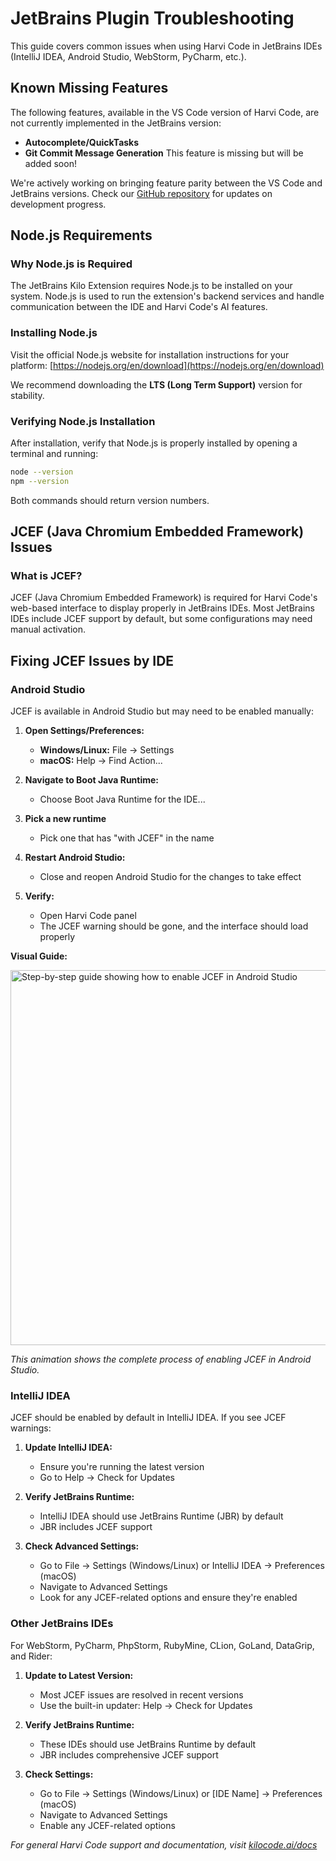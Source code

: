 # JetBrains Plugin Troubleshooting

This guide covers common issues when using Harvi Code in JetBrains IDEs (IntelliJ IDEA, Android Studio, WebStorm, PyCharm, etc.).

## Known Missing Features

The following features, available in the VS Code version of Harvi Code, are not currently implemented in the JetBrains version:

- **Autocomplete/QuickTasks**
- **Git Commit Message Generation** This feature is missing but will be added soon!

We're actively working on bringing feature parity between the VS Code and JetBrains versions. Check our [GitHub repository](https://github.com/Kilo-Org/kilocode) for updates on development progress.

## Node.js Requirements

### Why Node.js is Required

The JetBrains Kilo Extension requires Node.js to be installed on your system. Node.js is used to run the extension's backend services and handle communication between the IDE and Harvi Code's AI features.

### Installing Node.js

Visit the official Node.js website for installation instructions for your platform: [https://nodejs.org/en/download](https://nodejs.org/en/download)

We recommend downloading the **LTS (Long Term Support)** version for stability.

### Verifying Node.js Installation

After installation, verify that Node.js is properly installed by opening a terminal and running:

```bash
node --version
npm --version
```

Both commands should return version numbers.

## JCEF (Java Chromium Embedded Framework) Issues

### What is JCEF?

JCEF (Java Chromium Embedded Framework) is required for Harvi Code's web-based interface to display properly in JetBrains IDEs. Most JetBrains IDEs include JCEF support by default, but some configurations may need manual activation.

## Fixing JCEF Issues by IDE

### Android Studio

JCEF is available in Android Studio but may need to be enabled manually:

1. **Open Settings/Preferences:**

    - **Windows/Linux:** File → Settings
    - **macOS:** Help → Find Action...

2. **Navigate to Boot Java Runtime:**

    - Choose Boot Java Runtime for the IDE...

3. **Pick a new runtime**

    - Pick one that has "with JCEF" in the name

4. **Restart Android Studio:**

    - Close and reopen Android Studio for the changes to take effect

5. **Verify:**
    - Open Harvi Code panel
    - The JCEF warning should be gone, and the interface should load properly

**Visual Guide:**

<img src="/docs/img/jetbrains/android-studio-jcef-enable.gif" alt="Step-by-step guide showing how to enable JCEF in Android Studio" width="600" />

_This animation shows the complete process of enabling JCEF in Android Studio._

### IntelliJ IDEA

JCEF should be enabled by default in IntelliJ IDEA. If you see JCEF warnings:

1. **Update IntelliJ IDEA:**

    - Ensure you're running the latest version
    - Go to Help → Check for Updates

2. **Verify JetBrains Runtime:**

    - IntelliJ IDEA should use JetBrains Runtime (JBR) by default
    - JBR includes JCEF support

3. **Check Advanced Settings:**
    - Go to File → Settings (Windows/Linux) or IntelliJ IDEA → Preferences (macOS)
    - Navigate to Advanced Settings
    - Look for any JCEF-related options and ensure they're enabled

### Other JetBrains IDEs

For WebStorm, PyCharm, PhpStorm, RubyMine, CLion, GoLand, DataGrip, and Rider:

1. **Update to Latest Version:**

    - Most JCEF issues are resolved in recent versions
    - Use the built-in updater: Help → Check for Updates

2. **Verify JetBrains Runtime:**

    - These IDEs should use JetBrains Runtime by default
    - JBR includes comprehensive JCEF support

3. **Check Settings:**
    - Go to File → Settings (Windows/Linux) or [IDE Name] → Preferences (macOS)
    - Navigate to Advanced Settings
    - Enable any JCEF-related options

_For general Harvi Code support and documentation, visit [kilocode.ai/docs](https://kilocode.ai/docs)_
